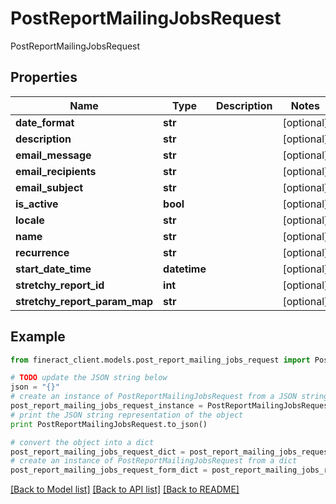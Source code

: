 # PostReportMailingJobsRequest

PostReportMailingJobsRequest

## Properties

Name | Type | Description | Notes
------------ | ------------- | ------------- | -------------
**date_format** | **str** |  | [optional] 
**description** | **str** |  | [optional] 
**email_message** | **str** |  | [optional] 
**email_recipients** | **str** |  | [optional] 
**email_subject** | **str** |  | [optional] 
**is_active** | **bool** |  | [optional] 
**locale** | **str** |  | [optional] 
**name** | **str** |  | [optional] 
**recurrence** | **str** |  | [optional] 
**start_date_time** | **datetime** |  | [optional] 
**stretchy_report_id** | **int** |  | [optional] 
**stretchy_report_param_map** | **str** |  | [optional] 

## Example

```python
from fineract_client.models.post_report_mailing_jobs_request import PostReportMailingJobsRequest

# TODO update the JSON string below
json = "{}"
# create an instance of PostReportMailingJobsRequest from a JSON string
post_report_mailing_jobs_request_instance = PostReportMailingJobsRequest.from_json(json)
# print the JSON string representation of the object
print PostReportMailingJobsRequest.to_json()

# convert the object into a dict
post_report_mailing_jobs_request_dict = post_report_mailing_jobs_request_instance.to_dict()
# create an instance of PostReportMailingJobsRequest from a dict
post_report_mailing_jobs_request_form_dict = post_report_mailing_jobs_request.from_dict(post_report_mailing_jobs_request_dict)
```
[[Back to Model list]](../README.md#documentation-for-models) [[Back to API list]](../README.md#documentation-for-api-endpoints) [[Back to README]](../README.md)


